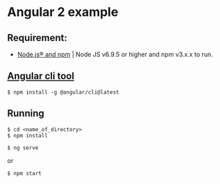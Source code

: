 # Angular 2 example
## Requirement:
  - [Node.js® and npm](https://nodejs.org) | Node JS v6.9.5 or higher and npm v3.x.x to run.  

## [Angular cli tool](https://github.com/angular/angular-cli)
```
$ npm install -g @angular/cli@latest
```

## Running
```
$ cd <name_of_directory>
$ npm install
```
```
$ ng serve
```
or  
```
$ npm start
```
